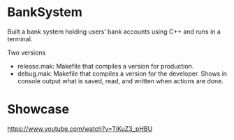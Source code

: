 # BankSystem
Built a bank system holding users’ bank accounts using C++ and runs in a terminal.

Two versions
  - release.mak: Makefile that compiles a version for production.
  - debug.mak: Makefile that compiles a version for the developer. Shows in console output what is saved, read, and written when actions are done.

# Showcase
https://www.youtube.com/watch?v=TiKuZ3_pHBU
